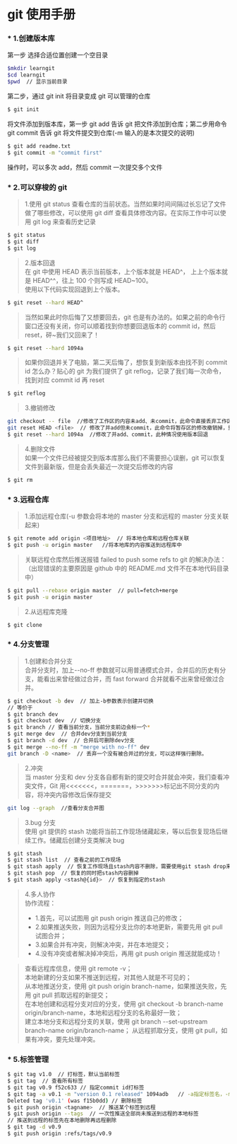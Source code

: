 # git 使用手册

### \* 1.创建版本库

第一步 选择合适位置创建一个空目录

```bash
$mkdir learngit
$cd learngit
$pwd  // 显示当前目录
```

第二步，通过 git init 将目录变成 git 可以管理的仓库

```bash
$ git init
```

将文件添加到版本库，第一步 git add 告诉 git 把文件添加到仓库；第二步用命令 git commit 告诉 git 将文件提交到仓库(-m 输入的是本次提交的说明)

```bash
$ git add readme.txt
$ git commit -m "commit first"
```

操作时，可以多次 add，然后 commit 一次提交多个文件

### \* 2.可以穿梭的 git

> 1.使用 git status 查看仓库的当前状态。当然如果时间间隔过长忘记了文件做了哪些修改，可以使用 git diff 查看具体修改内容。在实际工作中可以使用 git log 来查看历史记录

```bash
$ git status
$ git diff
$ git log
```

> 2.版本回退  
> 在 git 中使用 HEAD 表示当前版本，上个版本就是 HEAD^，
> 上上个版本就是 HEAD^^，往上 100 个则写成 HEAD~100。  
> 使用以下代码实现回退到上个版本。

```bash
$ git reset --hard HEAD^
```

> 当然如果此时你后悔了又想要回去，git 也是有办法的。如果之前的命令行窗口还没有关闭，你可以顺着找到你想要回退版本的 commit id，然后 reset，砰~我们又回来了！

```bash
$ git reset --hard 1094a
```

> 如果你回退并关了电脑，第二天后悔了，想恢复到新版本由找不到 commit id 怎么办？贴心的 git 为我们提供了 git reflog，记录了我们每一次命令，找到对应 commit id 再 reset

```bash
$ git reflog
```

> 3.撤销修改

```bash
git checkout -- file  //修改了工作区的内容未add、未commit，此命令直接丢弃工作区的修改恢复到与版本库一模一样
git reset HEAD <file>  // 修改了并add但未commit，此命令将暂存区的修改撤销掉，重新放回工作区，工作区需要再撤销则执行上一步
$ git reset --hard 1094a  //修改了并add、commit，此种情况使用版本回退
```

> 4.删除文件  
> 如果一个文件已经被提交到版本库那么我们不需要担心误删，git 可以恢复文件到最新版，但是会丢失最近一次提交后修改的内容

```bash
$ git rm
```

### \* 3.远程仓库

> 1.添加远程仓库(-u 参数会将本地的 master 分支和远程的 master 分支关联起来)

```bash
$ git remote add origin <项目地址>  // 将本地仓库和远程仓库关联
$ git push -u origin master   //将本地库的内容推送到远程库中
```

> 关联远程仓库然后推送报错 failed to push some refs to git 的解决办法：（出现错误的主要原因是 github 中的 README.md 文件不在本地代码目录中）

```bash
$ git pull --rebase origin master  // pull=fetch+merge
$ git push -u origin master
```

> 2.从远程库克隆

```bash
$ git clone
```

### \* 4.分支管理

> 1.创建和合并分支  
> 合并分支时，加上--no-ff 参数就可以用普通模式合并，合并后的历史有分支，能看出来曾经做过合并，而 fast forward 合并就看不出来曾经做过合并。

```bash
$ git checkout -b dev  // 加上-b参数表示创建并切换
// 等价于
$ git branch dev
$ git checkout dev  // 切换分支
$ git branch // 查看当前分支，当前分支前边会标一个*
$ git merge dev  // 合并dev分支到当前分支
$ git branch -d dev  // 合并后可删除dev分支
$ git merge --no-ff -m "merge with no-ff" dev
git branch -D <name>  // 丢弃一个没有被合并过的分支，可以这样强行删除。
```

> 2.冲突  
> 当 master 分支和 dev 分支各自都有新的提交时合并就会冲突，我们查看冲突文件，Git 用<<<<<<<，=======，>>>>>>>标记出不同分支的内容，将冲突内容修改后保存提交

```bash
git log --graph  //查看分支合并图
```

> 3.bug 分支  
> 使用 git 提供的 stash 功能将当前工作现场储藏起来，等以后恢复现场后继续工作。储藏后创建分支类解决 bug

```bash
$ git stash
$ git stash list  // 查看之前的工作现场
$ git stash apply  // 恢复工作现场且stash内容不删除，需要使用git stash drop来删除
$ git stash pop  // 恢复的同时把stash内容删掉
$ git stash apply <stash@{id}>  // 恢复到指定的stash
```

> 4.多人协作  
> 协作流程：
>
> - 1.首先，可以试图用 git push origin <branch-name>推送自己的修改；
> - 2.如果推送失败，则因为远程分支比你的本地更新，需要先用 git pull 试图合并；
> - 3.如果合并有冲突，则解决冲突，并在本地提交；
> - 4.没有冲突或者解决掉冲突后，再用 git push origin <branch-name>推送就能成功！

> 查看远程库信息，使用 git remote -v；  
> 本地新建的分支如果不推送到远程，对其他人就是不可见的；  
> 从本地推送分支，使用 git push origin branch-name，如果推送失败，先用 git pull 抓取远程的新提交；  
> 在本地创建和远程分支对应的分支，使用 git checkout -b branch-name origin/branch-name，本地和远程分支的名称最好一致；  
> 建立本地分支和远程分支的关联，使用 git branch --set-upstream branch-name origin/branch-name；
> 从远程抓取分支，使用 git pull，如果有冲突，要先处理冲突。

### \* 5.标签管理

```bash
$ git tag v1.0  // 打标签，默认当前标签
$ git tag  // 查看所有标签
$ git tag v0.9 f52c633 // 指定commit id打标签
$ git tag -a v0.1 -m "version 0.1 released" 1094adb   // -a指定标签名，-m指定说明文字
Deleted tag 'v0.1' (was f15b0dd) // 删除标签
$ git push origin <tagname>  // 推送某个标签到远程
$ git push origin --tags  // 一次性推送全部尚未推送到远程的本地标签
// 推送到远程的标签先在本地删除再远程删除
$ git tag -d v0.9
$ git push origin :refs/tags/v0.9
```
